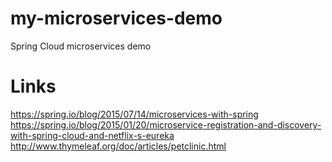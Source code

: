 # my-microservices-demo
Spring Cloud microservices demo

# Links
https://spring.io/blog/2015/07/14/microservices-with-spring
https://spring.io/blog/2015/01/20/microservice-registration-and-discovery-with-spring-cloud-and-netflix-s-eureka
http://www.thymeleaf.org/doc/articles/petclinic.html